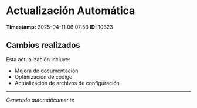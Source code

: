 # Actualización Automática

**Timestamp:** 2025-04-11 06:07:53
**ID:** 10323

## Cambios realizados

Esta actualización incluye:
- Mejora de documentación
- Optimización de código
- Actualización de archivos de configuración

---
*Generado automáticamente*
